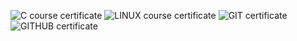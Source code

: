 ![C course certificate](https://user-images.githubusercontent.com/101012637/158317634-42abbe72-9605-4aa6-8246-9cf8374a6037.jpg)
![LINUX course certificate](https://user-images.githubusercontent.com/101012637/158317669-d0aae1ea-134f-4ce7-96e0-674e5e088540.jpg)
![GIT certificate](https://user-images.githubusercontent.com/101012637/158317711-3bb94ca8-1a55-4a47-8533-ac33a2151e80.jpg)
![GITHUB certificate](https://user-images.githubusercontent.com/101012637/158317737-33e30a0b-1cfc-48d4-9b91-380e55c1b6a0.png)
